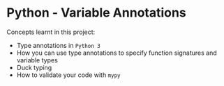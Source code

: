 # Python - Variable Annotations
Concepts learnt in this project:
- Type annotations in `Python 3`
- How you can use type annotations to specify function signatures and variable types
- Duck typing
- How to validate your code with `mypy`
